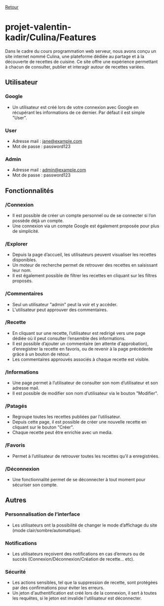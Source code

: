 [Retour](../readme.md)
# projet-valentin-kadir/Culina/Features

Dans le cadre du cours programmation web serveur, nous avons conçu un site internet nommé Culina, une plateforme dédiée au partage et à la découverte de recettes de cuisine. Ce site offre une expérience permettant à chacun de consulter, publier et interagir autour de recettes variées.

## Utilisateur
### Google
- Un utilisateur est créé lors de votre connexion avec Google en récupérant les informations de ce dernier. Par défaut il est simple "User".

### User
- Adresse mail : jane@example.com
- Mot de passe : password123

### Admin
- Adresse mail : admin@example.com
- Mot de passe : password123

## Fonctionnalités
### /Connexion
- Il est possible de créer un compte personnel ou de se connecter si l’on possède déjà un compte.
- Une connexion via un compte Google est également proposée pour plus de simplicité.

### /Explorer
- Depuis la page d’accueil, les utilisateurs peuvent visualiser les recettes disponibles.
- Un moteur de recherche permet de retrouver des recettes en saisissant leur nom.
- Il est également possible de filtrer les recettes en cliquant sur les filtres proposés.

### /Commentaires
- Seul un utilisateur "admin" peut la voir et y accèder.
- L'utilisateur peut approuver des commentaires.

### /Recette
- En cliquant sur une recette, l’utilisateur est redirigé vers une page dédiée où il peut consulter l’ensemble des informations.
- Il est possible d’ajouter un commentaire (en attente d'approbation), d’enregistrer la recette en favoris, ou de revenir à la page précédente grâce à un bouton de retour.
- Les commentaires approuvés associés à chaque recette est visible.

### /Informations
- Une page permet à l’utilisateur de consulter son nom d’utilisateur et son adresse mail.
- Il est possible de modifier son nom d’utilisateur via le bouton "Modifier".

### /Patagés
- Regroupe toutes les recettes publiées par l’utilisateur.
- Depuis cette page, il est possible de créer une nouvelle recette en cliquant sur le bouton "Créer".
- Chaque recette peut être enrichie avec un media.

### /Favoris
- Permet à l’utilisateur de retrouver toutes les recettes qu’il a enregistrées.

### /Déconnexion
- Une fonctionnalité permet de se déconnecter à tout moment pour sécuriser son compte.

## Autres
### Personnalisation de l’interface
- Les utilisateurs ont la possibilité de changer le mode d’affichage du site (mode clair/sombre/automatique).

### Notifications
- Les utilisateurs reçoivent des notifications en cas d’erreurs ou de succès (Connexion/Déconnexion/Création de recette... etc).

### Sécurité
- Les actions sensibles, tel que la suppression de recette, sont protégées par des confirmations pour éviter les erreurs.
- Un jeton d'authentification est créé lors de la connexion, il sert à toutes les requêtes, si le jeton est invalide l'utilisateur est déconnecter.